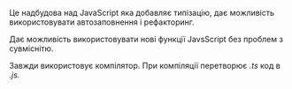 Це надбудова над JavaScript яка добавляє типізацію, дає можливість використовувати автозаповнення і рефакторинг.

Дає можливість використовувати нові функції JavsScript без проблем з сувміснітю.

Завжди використовує компілятор. При компіляції перетворює *.ts* код в *.js.*